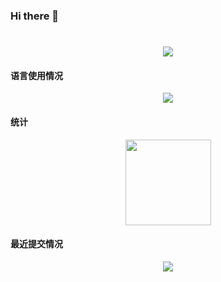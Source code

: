 ### Hi there 👋

<!--
**ticks-tan/ticks-tan** is a ✨ _special_ ✨ repository because its `README.md` (this file) appears on your GitHub profile.

Here are some ideas to get you started:

- 🔭 I’m currently working on ...
- 🌱 I’m currently learning ...
- 👯 I’m looking to collaborate on ...
- 🤔 I’m looking for help with ...
- 💬 Ask me about ...
- 📫 How to reach me: ...
- 😄 Pronouns: ...
- ⚡ Fun fact: ...
-->
<h1 align="center"> 
        <a href="https://sunguoqi.com/"> <img src="https://readme-typing-svg.herokuapp.com/?lines=你好呀，很高兴你能探索到这里呢^-^&center=true&size=21"></a> 
</h1>

#### 语言使用情况
<div align="center"> <img src="https://github-readme-stats.vercel.app/api/top-langs/?username=ticks-tan&hide_title=true&hide_border=true&layout=compact&langs_count=6&text_color=000&icon_color=fff&bg_color=0,52fa5a,4dfcff,c64dff&theme=graywhite" /> </div>

#### 统计
<div align="center"> 
    <img height="137px" src="https://github-readme-stats.vercel.app/api?username=ticks-tan&hide_title=true&hide_border=true&show_icons=trueline_height=21&text_color=000&icon_color=000&bg_color=0,ea6161,ffc64d,fffc4d,52fa5a&theme=graywhite" /> 
</div>

#### 最近提交情况
<div align="center"> <img src="https://activity-graph.herokuapp.com/graph?username=ticks-tan&theme=xcode" /> </div>
